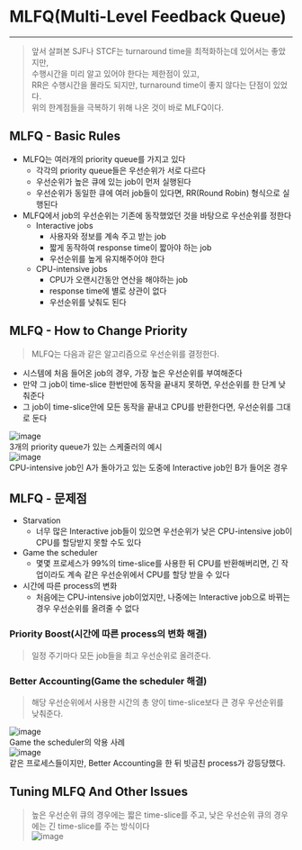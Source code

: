 # MLFQ(Multi-Level Feedback Queue)
---
> 앞서 살펴본 SJF나 STCF는 turnaround time을 최적화하는데 있어서는 좋았지만,      
> 수행시간을 미리 알고 있어야 한다는 제한점이 있고,      
> RR은 수행시간을 몰라도 되지만, turnaround time이 좋지 않다는 단점이 있었다.     
> 위의 한계점들을 극복하기 위해 나온 것이 바로 MLFQ이다.

## MLFQ - Basic Rules
- MLFQ는 여러개의 priority queue를 가지고 있다
  - 각각의 priority queue들은 우선순위가 서로 다르다
  - 우선순위가 높은 큐에 있는 job이 먼저 실행된다
  - 우선순위가 동일한 큐에 여러 job들이 있다면, RR(Round Robin) 형식으로 실행된다
- MLFQ에서 job의 우선순위는 기존에 동작했었던 것을 바탕으로 우선순위를 정한다
  - Interactive jobs
    - 사용자와 정보를 계속 주고 받는 job
    - 짧게 동작하여 response time이 짧아야 하는 job
    - 우선순위를 높게 유지해주어야 한다
  - CPU-intensive jobs
    - CPU가 오랜시간동안 연산을 해야하는 job
    - response time에 별로 상관이 없다
    - 우선순위를 낮춰도 된다

## MLFQ - How to Change Priority
> MLFQ는 다음과 같은 알고리즘으로 우선순위를 결정한다.

- 시스템에 처음 들어온 job의 경우, 가장 높은 우선순위를 부여해준다
- 만약 그 job이 time-slice 한번만에 동작을 끝내지 못하면, 우선순위를 한 단계 낮춰준다
- 그 job이 time-slice안에 모든 동작을 끝내고 CPU를 반환한다면, 우선순위를 그대로 둔다

![image](https://user-images.githubusercontent.com/80378041/160410481-677aa0f2-b185-4982-a3b8-001285584745.png)     
3개의 priority queue가 있는 스케줄러의 예시       
![image](https://user-images.githubusercontent.com/80378041/160410732-8851ad21-5a96-40db-add3-069736784f5f.png)     
CPU-intensive job인 A가 돌아가고 있는 도중에 Interactive job인 B가 들어온 경우

## MLFQ - 문제점
- Starvation
  - 너무 많은 Interactive job들이 있으면 우선순위가 낮은 CPU-intensive job이 CPU를 할당받지 못할 수도 있다
- Game the scheduler
  - 몇몇 프로세스가 99%의 time-slice를 사용한 뒤 CPU를 반환해버리면, 긴 작업이라도 계속 같은 우선순위에서 CPU를 할당 받을 수 있다
- 시간에 따른 process의 변화
  - 처음에는 CPU-intensive job이었지만, 나중에는 Interactive job으로 바뀌는 경우 우선순위를 올려줄 수 없다

### Priority Boost(시간에 따른 process의 변화 해결)
> 일정 주기마다 모든 job들을 최고 우선순위로 올려준다.

### Better Accounting(Game the scheduler 해결)
> 해당 우선순위에서 사용한 시간의 총 양이 time-slice보다 큰 경우 우선순위를 낮춰준다.

![image](https://user-images.githubusercontent.com/80378041/160411932-d2d0e000-189f-4749-a613-b6a3eea2b6cf.png)     
Game the scheduler의 악용 사례     
![image](https://user-images.githubusercontent.com/80378041/160412032-1183361a-4c92-4cd2-a346-09090237eb25.png)     
같은 프로세스들이지만, Better Accounting을 한 뒤 빗금친 process가 강등당했다.

## Tuning MLFQ And Other Issues
> 높은 우선순위 큐의 경우에는 짧은 time-slice를 주고, 낮은 우선순위 큐의 경우에는 긴 time-slice를 주는 방식이다      
> ![image](https://user-images.githubusercontent.com/80378041/160412684-47451db4-08a1-46ae-936e-e0427ce37b5e.png)




